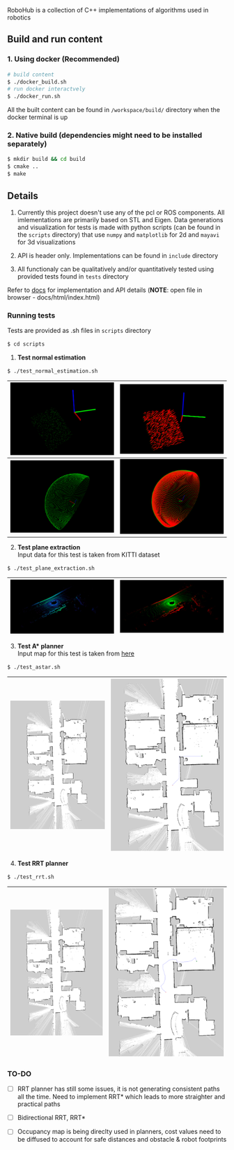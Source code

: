 RoboHub is a collection of C++ implementations of algorithms used in robotics

## Build and run content
### 1. Using docker (Recommended)
``` bash
# build content
$ ./docker_build.sh
# run docker interactvely
$ ./docker_run.sh
```
All the built content can be found in `/workspace/build/` directory when the docker terminal is up

### 2. Native build (dependencies might need to be installed separately)
``` bash
$ mkdir build && cd build
$ cmake ..
$ make
```
## Details

1. Currently this project doesn't use any of the pcl or ROS components. All imlementations are primarily based on STL and Eigen. Data generations and visualization for tests is made with python scripts (can be found in the `scripts` directory) that use `numpy` and `matplotlib` for 2d and `mayavi` for 3d visualizations

2. API is header only. Implementations can be found in `include` directory

3. All functionaly can be qualitatively and/or quantitatively tested using provided tests found in `tests` directory  

Refer to [docs](./docs/html/index.html) for implementation and API details (__NOTE__: open file in browser - docs/html/index.html)

### Running tests

Tests are provided as .sh files in `scripts` directory  
``` bash
$ cd scripts
```

1. __Test normal estimation__   
``` bash
$ ./test_normal_estimation.sh
```
| ![plane](./media/plane_points.png)           | ![plane_normals](./media/plane_normals.png)           |
| :------------------------------------------: | :---------------------------------------------------: |
| ![hemisphere](./media/hemisphere_points.png) | ![hemisphere_normals](./media/hemisphere_normals.png) |

2. __Test plane extraction__  
Input data for this test is taken from KITTI dataset
``` bash
$ ./test_plane_extraction.sh
```
| ![KITTI sample](./media/kitti_sample_data.png) | ![seg out](./media/segmented_output.png) |
| :--------------------------------------------: | :--------------------------------------: |

3. __Test A* planner__  
Input map for this test is taken from [here](https://github.com/zkytony/graphspn/tree/master/graphspn/experiments/dataset/cold-groundtruth/Stockholm/groundtruth/floor4)  
``` bash
$ ./test_astar.sh
```
| ![map](./media/map.png) | ![map_path_astar](./media/map_path_astar.png) |
| :---------------------: | :-------------------------------------------: |

4. __Test RRT planner__    
``` bash
$ ./test_rrt.sh
```
| ![map](./media/map.png) | ![map_path_astar](./media/map_path_rrt.png) |
| :---------------------: | :-----------------------------------------: |

### TO-DO  

- [ ] RRT planner has still some issues, it is not generating consistent paths all the time. Need to implement RRT* which leads to more straighter and practical paths

- [ ] Bidirectional RRT, RRT* 

- [ ] Occupancy map is being direclty used in planners, cost values need to be diffused to account for safe distances and obstacle & robot footprints